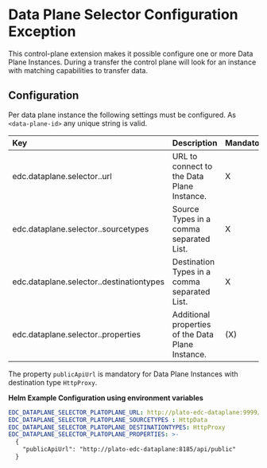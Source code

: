 # Data Plane Selector Configuration Exception

This control-plane extension makes it possible configure one or more Data Plane Instances. During a transfer the control
plane will look for an instance with matching capabilities to transfer data.

## Configuration

Per data plane instance the following settings must be configured. As `<data-plane-id>` any unique string is valid.

| Key                                                     | Description                                       | Mandatory | Example                                                           |
|:--------------------------------------------------------|:--------------------------------------------------|-----------|-------------------------------------------------------------------|
| edc.dataplane.selector.<data-plane-id>.url              | URL to connect to the Data Plane Instance.        | X         | http://plato-edc-dataplane:9999/api/dataplane/control             |
| edc.dataplane.selector.<data-plane-id>.sourcetypes      | Source Types in a comma separated List.           | X         | HttpData                                                          |
| edc.dataplane.selector.<data-plane-id>.destinationtypes | Destination Types in a comma separated List.      | X         | HttpProxy                                                         |
| edc.dataplane.selector.<data-plane-id>.properties       | Additional properties of the Data Plane Instance. | (X)       | { "publicApiUrl": "http://plato-edc-dataplane:8185/api/public/" } |

The property `publicApiUrl` is mandatory for Data Plane Instances with destination type `HttpProxy`.

**Helm Example Configuration using environment variables**
```yaml
EDC_DATAPLANE_SELECTOR_PLATOPLANE_URL: http://plato-edc-dataplane:9999/api/dataplane/control
EDC_DATAPLANE_SELECTOR_PLATOPLANE_SOURCETYPES : HttpData
EDC_DATAPLANE_SELECTOR_PLATOPLANE_DESTINATIONTYPES: HttpProxy
EDC_DATAPLANE_SELECTOR_PLATOPLANE_PROPERTIES: >-
  { 
    "publicApiUrl": "http://plato-edc-dataplane:8185/api/public"
  }
```